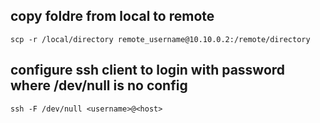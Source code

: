 ## copy foldre from local to remote

    scp -r /local/directory remote_username@10.10.0.2:/remote/directory

## configure ssh client to login with password where /dev/null is no config

    ssh -F /dev/null <username>@<host>
